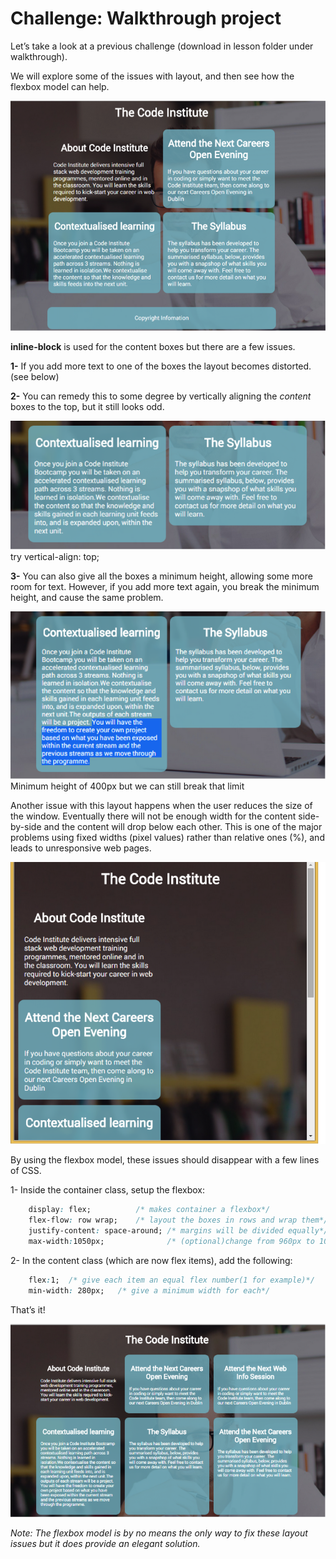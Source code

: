 # Challenge: Walkthrough project


Let’s take a look at a previous challenge (download in lesson folder under walkthrough).

We will explore some of the issues with layout, and then see how the flexbox model can help.

![walkthrough](img/walkthrough.png)

**inline-block** is used for the content boxes but there are a few issues.

**1-** If you add more text to one of the boxes the layout becomes distorted.(see below)

**2-** You can remedy this to some degree by vertically aligning the _content_ boxes to the top, but it still looks odd.

![walkthrough](img/walkthrough2.png)
try vertical-align: top;

**3-** You can also give all the boxes a minimum height, allowing some more room for text. However, if you add more text again, you break the minimum height, and cause the same problem.

![walkthrough](img/walkthrough3.png)
Minimum height of 400px but we can still break that limit

Another issue with this layout happens when the user reduces the size of the window. Eventually there will not be enough width for the content side-by-side and the content will drop below each other. This is one of the major problems using fixed widths (pixel values) rather than relative ones (%), and leads to unresponsive web pages.

![walkthrough](img/walkthrough4.png)

By using the flexbox model, these issues should disappear with a few lines of CSS.

1-	Inside the container class, setup the flexbox:

```css
    display: flex;          /* makes container a flexbox*/
    flex-flow: row wrap;    /* layout the boxes in rows and wrap them*/
    justify-content: space-around; /* margins will be divided equally*/
    max-width:1050px;              /* (optional)change from 960px to 1050*/
```


2-	In the content class (which are now flex items), add the following:

```css
    flex:1;  /* give each item an equal flex number(1 for example)*/
    min-width: 280px;   /* give a minimum width for each*/
```

That’s it!

![walkthrough](img/walkthrough5.png)

_Note: The flexbox model is by no means the only way to fix these layout issues but it does provide an elegant solution._

